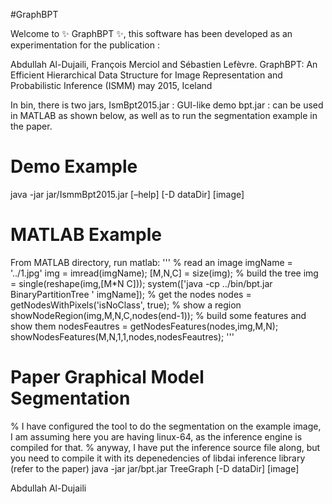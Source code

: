 #GraphBPT 

Welcome to :sparkles: GraphBPT :sparkles:, this software has been developed as an experimentation for the publication :

Abdullah Al-Dujaili, François Merciol and Sébastien Lefèvre. GraphBPT: An Efficient Hierarchical Data Structure for Image Representation and Probabilistic Inference (ISMM) may 2015, Iceland

In bin, there is two jars, 
   IsmBpt2015.jar : GUI-like demo
   bpt.jar : can be used in MATLAB as shown below, as well as to run the segmentation example in the paper.

# Demo Example
java -jar jar/IsmmBpt2015.jar [–help] [-D dataDir] [image]

# MATLAB Example
From MATLAB directory, run matlab:
'''
% read an image
imgName = '../1.jpg'
img = imread(imgName);
[M,N,C] = size(img);
% build the tree
img = single(reshape(img,[M*N C]));
system(['java -cp ../bin/bpt.jar BinaryPartitionTree ' imgName]);
% get the nodes
nodes = getNodesWithPixels('isNoClass', true);
% show a region
showNodeRegion(img,M,N,C,nodes(end-1));
% build some features and show them 
nodesFeautres = getNodesFeatures(nodes,img,M,N);
showNodesFeatures(M,N,1,1,nodes,nodesFeautres);
'''

# Paper Graphical Model Segmentation

% I have configured the tool to do the segmentation on the example image, I am assuming here you are having linux-64, as the inference engine is compiled for that.
% anyway, I have put the inference source file along, but you need to compile it with its depenedencies of libdai inference library (refer to the paper)
java -jar jar/bpt.jar TreeGraph [-D dataDir] [image]
  
  
  
  
Abdullah Al-Dujaili
